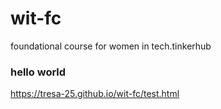 # wit-fc
foundational course for women in tech.tinkerhub
### hello world
https://tresa-25.github.io/wit-fc/test.html
